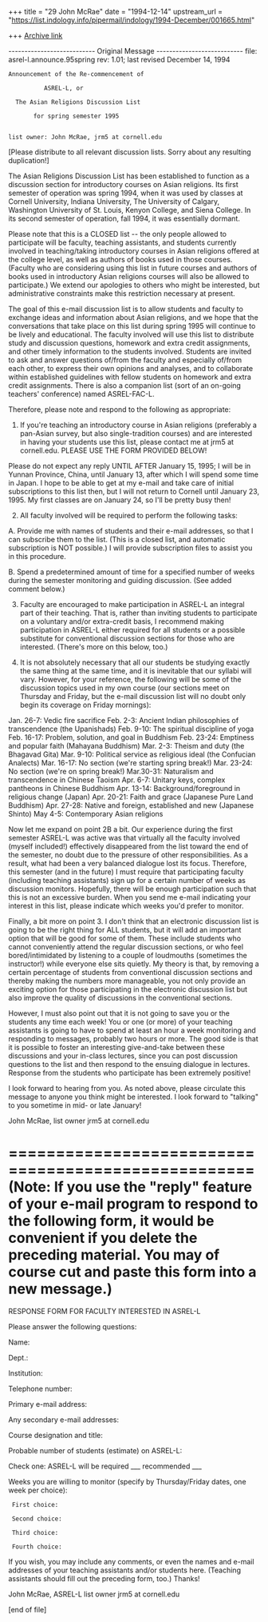 +++
title = "29 John McRae"
date = "1994-12-14"
upstream_url = "https://list.indology.info/pipermail/indology/1994-December/001665.html"

+++
[Archive link](https://list.indology.info/pipermail/indology/1994-December/001665.html)

--------------------------- Original Message ---------------------------
file: asrel-l.announce.95spring
rev:  1.01; last revised December 14, 1994

    Announcement of the Re-commencement of

              ASREL-L, or

      The Asian Religions Discussion List

           for spring semester 1995


    list owner: John McRae, jrm5 at cornell.edu


[Please distribute to all relevant discussion lists.
Sorry about any resulting duplication!]


The Asian Religions Discussion List has been established
to function as a discussion section for introductory
courses on Asian religions.  Its first semester of
operation was spring 1994, when it was used by classes
at Cornell University, Indiana University, The
University of Calgary, Washington University of St.
Louis, Kenyon College, and Siena College. In its second
semester of operation, fall 1994, it was essentially
dormant.

Please note that this is a CLOSED list -- the only
people allowed to participate will be faculty, teaching
assistants, and students currently involved in
teaching/taking introductory courses in Asian religions
offered at the college level, as well as authors of
books used in those courses.  (Faculty who are
considering using this list in future courses and
authors of books used in introductory Asian religions
courses will also be allowed to participate.)  We extend
our apologies to others who might be interested, but
administrative constraints make this restriction
necessary at present.

The goal of this e-mail discussion list is to allow
students and faculty to exchange ideas and information
about Asian religions, and we hope that the
conversations that take place on this list during spring
1995 will continue to be lively and educational.  The
faculty involved will use this list to distribute study
and discussion questions, homework and extra credit
assignments, and other timely information to the
students involved.  Students are invited to ask and
answer questions of/from the faculty and especially
of/from each other, to express their own opinions and
analyses, and to collaborate within established
guidelines with fellow students on homework and extra
credit assignments.  There is also a companion list
(sort of an on-going teachers' conference) named
ASREL-FAC-L.

Therefore, please note and respond to the following as
appropriate:

1.  If you're teaching an introductory course in Asian
religions (preferably a pan-Asian survey, but also
single-tradition courses) and are interested in having
your students use this list, please contact me at
jrm5 at cornell.edu.  PLEASE USE THE FORM PROVIDED BELOW!

Please do not expect any reply UNTIL AFTER January 15,
1995; I will be in Yunnan Province, China, until January
13, after which I will spend some time in Japan.  I hope
to be able to get at my e-mail and take care of initial
subscriptions to this list then, but I will not return
to Cornell until January 23, 1995.  My first classes are
on January 24, so I'll be pretty busy then!

2.  All faculty involved will be required to perform the
following tasks:

   A.  Provide me with names of students and their
e-mail addresses, so that I can subscribe them to the
list.  (This is a closed list, and automatic
subscription is NOT possible.)  I will provide
subscription files to assist you in this procedure.

   B.  Spend a predetermined amount of time for a
specified number of weeks during the semester monitoring
and guiding discussion. (See added comment below.)

3.  Faculty are encouraged to make participation in
ASREL-L an integral part of their teaching.  That is,
rather than inviting students to participate on a
voluntary and/or extra-credit basis, I recommend making
participation in ASREL-L either required for all
students or a possible substitute for conventional
discussion sections for those who are interested.
(There's more on this below, too.)

4.  It is not absolutely necessary that all our students
be studying exactly the same thing at the same time, and
it is inevitable that our syllabi will vary.  However,
for your reference, the following will be some of the
discussion topics used in my own course (our sections
meet on Thursday and Friday, but the e-mail discussion
list will no doubt only begin its coverage on Friday
mornings):

Jan. 26-7:   Vedic fire sacrifice
Feb. 2-3:    Ancient Indian philosophies of
                 transcendence (the Upanishads)
Feb. 9-10:   The spiritual discipline of yoga
Feb. 16-17:  Problem, solution, and goal in Buddhism
Feb. 23-24:  Emptiness and popular faith (Mahayana
                 Buddhism)
Mar. 2-3:    Theism and duty (the Bhagavad Gita)
Mar. 9-10:   Political service as religious ideal (the
                 Confucian Analects)
Mar. 16-17:  No section (we're starting spring break!)
Mar. 23-24:  No section (we're on spring break!)
Mar.30-31:   Naturalism and transcendence in Chinese
                 Taoism
Apr. 6-7:    Unitary keys, complex pantheons in Chinese
                 Buddhism
Apr. 13-14:  Background/foreground in religious change
                (Japan)
Apr. 20-21:  Faith and grace (Japanese Pure Land
                Buddhism)
Apr. 27-28:  Native and foreign, established and new
                (Japanese Shinto)
May 4-5:     Contemporary Asian religions


Now let me expand on point 2B a bit.  Our experience
during the first semester ASREL-L was active was that
virtually all the faculty involved (myself included!)
effectively disappeared from the list toward the end of
the semester, no doubt due to the pressure of other
responsibilities.  As a result, what had been a very
balanced dialogue lost its focus.  Therefore, this
semester (and in the future) I must require that
participating faculty (including teaching assistants)
sign up for a certain number of weeks as discussion
monitors.  Hopefully, there will be enough participation
such that this is not an excessive burden.  When you
send me e-mail indicating your interest in this list,
please indicate which weeks you'd prefer to monitor.


Finally, a bit more on point 3.  I don't think that an
electronic discussion list is going to be the right
thing for ALL students, but it will add an important
option that will be good for some of them.  These
include students who cannot conveniently attend the
regular discussion sections, or who feel
bored/intimidated by listening to a couple of loudmouths
(sometimes the instructor!) while everyone else sits
quietly.  My theory is that, by removing a certain
percentage of students from conventional discussion
sections and thereby making the numbers more manageable,
you not only provide an exciting option for those
participating in the electronic discussion list but also
improve the quality of discussions in the conventional
sections.

However, I must also point out that it is not going to
save you or the students any time each week! You or one
(or more) of your teaching assistants is going to have
to spend at least an hour a week monitoring and
responding to messages, probably two hours or more.  The
good side is that it is possible to foster an
interesting give-and-take between these discussions and
your in-class lectures, since you can post discussion
questions to the list and then respond to the ensuing
dialogue in lectures. Response from the students who
participate has been extremely positive!

I look forward to hearing from you. As noted above,
please circulate this message to anyone you think might
be interested. I look forward to "talking" to you
sometime in mid- or late January!

John McRae, list owner
jrm5 at cornell.edu


====================================================
(Note:  If you use the "reply" feature of your e-mail
program to respond to the following form, it would be
convenient if you delete the preceding material.  You
may of course cut and paste this form into a new
message.)
====================================================

RESPONSE FORM FOR FACULTY INTERESTED IN ASREL-L


Please answer the following questions:

Name:

Dept.:

Institution:

Telephone number:

Primary e-mail address:

Any secondary e-mail addresses:

Course designation and title:

Probable number of students (estimate) on ASREL-L:

Check one:  ASREL-L will be required ___ recommended ___

Weeks you are willing to monitor (specify by
Thursday/Friday dates, one week per choice):

     First choice:

     Second choice:

     Third choice:

     Fourth choice:

If you wish, you may include any comments, or even the
names and e-mail addresses of your teaching assistants
and/or students here.  (Teaching assistants should fill
out the preceding form, too.)  Thanks!

John McRae, ASREL-L list owner
jrm5 at cornell.edu

[end of file]








